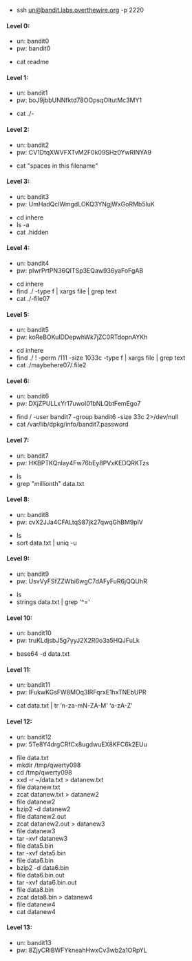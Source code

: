 - ssh un@bandit.labs.overthewire.org -p 2220

#### Level 0:
- un: bandit0 
- pw: bandit0
+ cat readme

#### Level 1:
- un: bandit1
- pw: boJ9jbbUNNfktd78OOpsqOltutMc3MY1
+ cat ./-

#### Level 2:
- un: bandit2
- pw: CV1DtqXWVFXTvM2F0k09SHz0YwRINYA9
+ cat "spaces in this filename"

#### Level 3:
- un: bandit3
- pw: UmHadQclWmgdLOKQ3YNgjWxGoRMb5luK
+ cd inhere
+ ls -a
+ cat .hidden

#### Level 4:
- un: bandit4
- pw: pIwrPrtPN36QITSp3EQaw936yaFoFgAB
+ cd inhere
+ find ./ -type f | xargs file | grep text
+ cat ./-file07

#### Level 5:
- un: bandit5
- pw: koReBOKuIDDepwhWk7jZC0RTdopnAYKh
+ cd inhere
+ find ./ \! -perm /111 -size 1033c -type f | xargs file | grep text
+ cat ./maybehere07/.file2

#### Level 6:
- un: bandit6
- pw: DXjZPULLxYr17uwoI01bNLQbtFemEgo7
+ find / -user bandit7 -group bandit6 -size 33c 2>/dev/null
+ cat /var/lib/dpkg/info/bandit7.password

#### Level 7:
- un: bandit7
- pw: HKBPTKQnIay4Fw76bEy8PVxKEDQRKTzs
+ ls
+ grep "millionth" data.txt

#### Level 8:
- un: bandit8
- pw: cvX2JJa4CFALtqS87jk27qwqGhBM9plV
+ ls
+ sort data.txt | uniq -u

#### Level 9:
- un: bandit9
- pw: UsvVyFSfZZWbi6wgC7dAFyFuR6jQQUhR
+ ls
+ strings data.txt | grep '^='

#### Level 10:
- un: bandit10
- pw: truKLdjsbJ5g7yyJ2X2R0o3a5HQJFuLk
+ base64 -d data.txt

#### Level 11:
- un: bandit11
- pw: IFukwKGsFW8MOq3IRFqrxE1hxTNEbUPR
+ cat data.txt | tr ‘n-za-mN-ZA-M’ ‘a-zA-Z’

#### Level 12:
- un: bandit12
- pw: 5Te8Y4drgCRfCx8ugdwuEX8KFC6k2EUu
+ file data.txt
+ mkdir /tmp/qwerty098
+ cd /tmp/qwerty098
+ xxd -r ~/data.txt > datanew.txt
+ file datanew.txt
+ zcat datanew.txt > datanew2
+ file datanew2
+ bzip2 -d datanew2
+ file datanew2.out
+ zcat datanew2.out > datanew3
+ file datanew3
+ tar -xvf datanew3
+ file data5.bin
+ tar -xvf data5.bin
+ file data6.bin
+ bzip2 -d data6.bin
+ file data6.bin.out
+ tar -xvf data6.bin.out
+ file data8.bin
+ zcat data8.bin > datanew4
+ file datanew4
+ cat datanew4

#### Level 13:
- un: bandit13
- pw: 8ZjyCRiBWFYkneahHwxCv3wb2a1ORpYL
